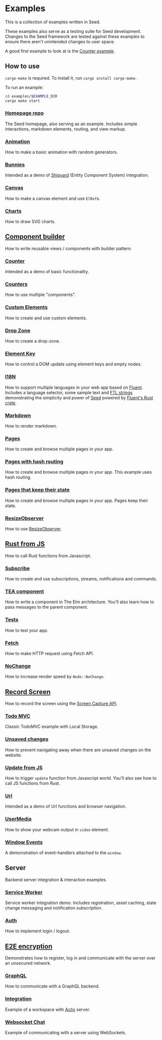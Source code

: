 # Examples

This is a collection of examples written in Seed.

These examples also serve as a testing suite for Seed development. Changes to the Seed framework are tested against these examples to ensure there aren't unintended changes to user space.

A good first example to look at is the [Counter example](./counter).

## How to use
`cargo-make` is required. To install it, run `cargo install cargo-make`.

To run an example:
```sh
cd examples/$EXAMPLE_DIR
cargo make start
```

### [Homepage repo](https://github.com/seed-rs/seed-rs.org)
The Seed homepage, also serving as an example. Includes simple
interactions, markdown elements, routing, and view markup.

### [Animation](animation)
How to make a basic animation with random generators.

### [Bunnies](bunnies)
Intended as a demo of [Shipyard](https://github.com/leudz/shipyard) (Entity Component System) integration.

### [Canvas](canvas)
How to make a canvas element and use `ElRef`s.

### [Charts](charts)
How to draw SVG charts.

## [Component builder](component_builder)
How to write reusable views / components with builder pattern.

### [Counter](counter)
Intended as a demo of basic functionality.

### [Counters](counters)
How to use multiple "components".

### [Custom Elements](custom_elements)
How to create and use custom elements.

### [Drop Zone](drop_zone)
How to create a drop-zone.

### [Element Key](el_key)
How to control a DOM update using element keys and empty nodes.

### [I18N](i18n)

How to support multiple languages in your web app based on [Fluent][url_project_fluent].
Includes a language selector, some sample text and [FTL strings][url_ftl_syntax_guide]
demonstrating the simplicity and power of [Seed][url_project_seed]
powered by [Fluent's Rust crate][url_crate_fluent].

[url_project_fluent]: https://projectfluent.org/
[url_crate_fluent]: https://docs.rs/fluent/
[url_ftl_syntax_guide]: https://projectfluent.org/fluent/guide/
[url_project_seed]: https://seed-rs.org/

### [Markdown](markdown)
How to render markdown.

### [Pages](pages)
How to create and browse multiple pages in your app.

### [Pages with hash routing](pages_hash_routing)
How to create and browse multiple pages in your app.
This example uses hash routing.

### [Pages that keep their state](pages_keep_state)
How to create and browse multiple pages in your app.
Pages keep their state.

### [ResizeObserver](resize_observer)
How to use [ResizeObserver](https://developer.mozilla.org/en-US/docs/Web/API/ResizeObserver).

## [Rust from JS](rust_from_js)
How to call Rust functions from Javascript.

### [Subscribe](subscribe)
How to create and use subscriptions, streams, notifications and commands.

### [TEA component](tea_component)
How to write a component in The Elm architecture.
You'll also learn how to pass messages to the parent component.

### [Tests](tests)
How to test your app.

### [Fetch](fetch)
How to make HTTP request using Fetch API.

### [NoChange](no_change)
How to increase render speed by `Node::NoChange`.

## [Record Screen](record_screen)
How to record the screen using the [Screen Capture API](https://developer.mozilla.org/en-US/docs/Web/API/Screen_Capture_API/Using_Screen_Capture).

### [Todo MVC](todomvc)
Classic TodoMVC example with Local Storage.

### [Unsaved changes](unsaved_changes)
How to prevent navigating away when there are unsaved changes on the website.

### [Update from JS](update_from_js)
How to trigger `update` function from Javascript world.
You'll also see how to call JS functions from Rust.

### [Url](url)
Intended as a demo of Url functions and browser navigation.

### [UserMedia](user_media)
How to show your webcam output in `video` element.

### [Window Events](window_events)
A demonstration of event-handlers attached to the `window`.

## Server
Backend server integration & interaction examples.

### [Service Worker](service_worker)
Service worker integration demo. Includes registration, asset caching, state change messaging and notification subscription.

### [Auth](auth)
How to implement login / logout.

## [E2E encryption](e2e_encryption)
Demonstrates how to register, log in and communicate with the server over an unsecured network.

### [GraphQL](graphql)
How to communicate with a GraphQL backend.

### [Integration](server_integration)
Example of a workspace with [Actix](https://actix.rs/) server.

### [Websocket Chat](websocket)
Example of communicating with a server using WebSockets.

